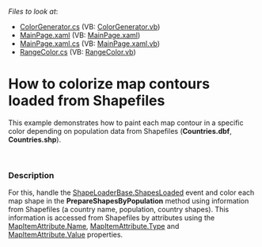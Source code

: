 <!-- default file list -->
*Files to look at*:

* [ColorGenerator.cs](./CS/ColorizeMapShapes/ColorGenerator.cs) (VB: [ColorGenerator.vb](./VB/ColorizeMapShapes/ColorGenerator.vb))
* [MainPage.xaml](./CS/ColorizeMapShapes/MainPage.xaml) (VB: [MainPage.xaml](./VB/ColorizeMapShapes/MainPage.xaml))
* [MainPage.xaml.cs](./CS/ColorizeMapShapes/MainPage.xaml.cs) (VB: [MainPage.xaml.vb](./VB/ColorizeMapShapes/MainPage.xaml.vb))
* [RangeColor.cs](./CS/ColorizeMapShapes/RangeColor.cs) (VB: [RangeColor.vb](./VB/ColorizeMapShapes/RangeColor.vb))
<!-- default file list end -->
# How to colorize map contours loaded from Shapefiles


<p>This example demonstrates how to paint each map contour in a specific color depending on population data from Shapefiles (<strong>Countries.dbf</strong>, <strong>Countries.shp</strong>).</p><p><br />
</p>


<h3>Description</h3>

<p>For this, handle the <a href="http://documentation.devexpress.com/#Silverlight/DevExpressXpfMapShapeLoaderBase_ShapesLoadedtopic"><u>ShapeLoaderBase.ShapesLoaded</u></a> event and color each map shape in the <strong>PrepareShapesByPopulation</strong> method using information from Shapefiles (a country name, population, country shapes). This information is accessed from Shapefiles by attributes using the <a href="http://documentation.devexpress.com/#Silverlight/DevExpressXpfMapMapItemAttribute_Nametopic"><u>MapItemAttribute.Name</u></a>, <a href="http://documentation.devexpress.com/#Silverlight/DevExpressXpfMapMapItemAttribute_Typetopic"><u>MapItemAttribute.Type</u></a> and <a href="http://documentation.devexpress.com/#Silverlight/DevExpressXpfMapMapItemAttribute_Valuetopic"><u>MapItemAttribute.Value</u></a> properties. </p><br />


<br/>



